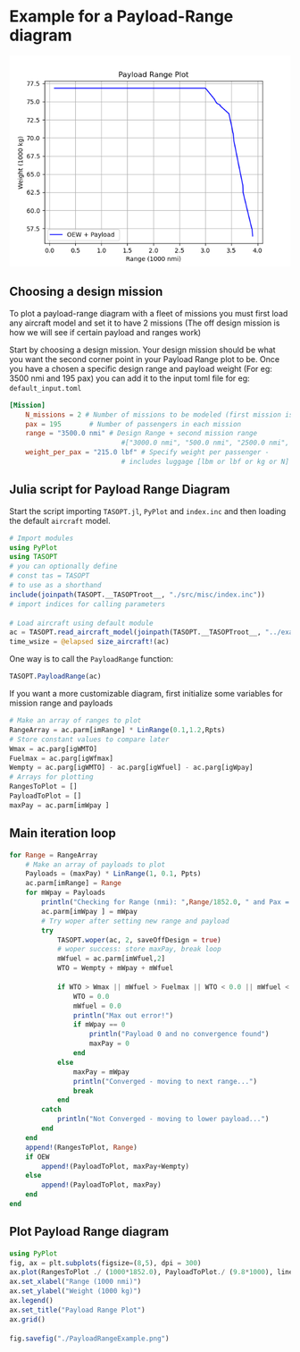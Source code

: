 # Example for a Payload-Range diagram

![PayloadRangePlot](../assets/PayloadRangeExample.png)

## Choosing a design mission

To plot a payload-range diagram with a fleet of missions you must first load any aircraft model and set it to have 2 missions (The off design mission is how we will see if certain payload and ranges work)

Start by choosing a design mission. Your design mission should be what you want the second corner point in your Payload Range plot to be. Once you have a chosen a specific design range and payload weight (For eg: 3500 nmi and 195 pax) you can add it to the input toml file for eg: `default_input.toml`

```toml
[Mission]
    N_missions = 2 # Number of missions to be modeled (first mission is the design mission)
    pax = 195       # Number of passengers in each mission
    range = "3500.0 nmi" # Design Range + second mission range
                            #["3000.0 nmi", "500.0 nmi", "2500.0 nmi", "3550.0 nmi", "3734.0 nmi"] # Design Range + second mission range
    weight_per_pax = "215.0 lbf" # Specify weight per passenger - 
                            # includes luggage [lbm or lbf or kg or N] 
```

## Julia script for Payload Range Diagram

Start the script importing `TASOPT.jl`, `PyPlot` and `index.inc` and then loading the default `aircraft` model.

```julia
# Import modules
using PyPlot
using TASOPT
# you can optionally define
# const tas = TASOPT 
# to use as a shorthand
include(joinpath(TASOPT.__TASOPTroot__, "./src/misc/index.inc"))
# import indices for calling parameters

# Load aircraft using default module
ac = TASOPT.read_aircraft_model(joinpath(TASOPT.__TASOPTroot__, "../example/PRD_input.toml"))
time_wsize = @elapsed size_aircraft!(ac)
```

One way is to call the `PayloadRange` function:

```julia
TASOPT.PayloadRange(ac)
```

If you want a more customizable diagram, first initialize some variables for mission range and payloads

```julia
# Make an array of ranges to plot
RangeArray = ac.parm[imRange] * LinRange(0.1,1.2,Rpts)
# Store constant values to compare later
Wmax = ac.parg[igWMTO]
Fuelmax = ac.parg[igWfmax]
Wempty = ac.parg[igWMTO] - ac.parg[igWfuel] - ac.parg[igWpay]
# Arrays for plotting
RangesToPlot = []
PayloadToPlot = []
maxPay = ac.parm[imWpay ]
```

## Main iteration loop

```julia
for Range = RangeArray
    # Make an array of payloads to plot
    Payloads = (maxPay) * LinRange(1, 0.1, Ppts)
    ac.parm[imRange] = Range
    for mWpay = Payloads
        println("Checking for Range (nmi): ",Range/1852.0, " and Pax = ", mWpay/(215*4.44822))
        ac.parm[imWpay ] = mWpay
        # Try woper after setting new range and payload
        try
            TASOPT.woper(ac, 2, saveOffDesign = true)
            # woper success: store maxPay, break loop
            mWfuel = ac.parm[imWfuel,2]
            WTO = Wempty + mWpay + mWfuel

            if WTO > Wmax || mWfuel > Fuelmax || WTO < 0.0 || mWfuel < 0.0 
                WTO = 0.0
                mWfuel = 0.0
                println("Max out error!")
                if mWpay == 0
                    println("Payload 0 and no convergence found")
                    maxPay = 0
                end
            else
                maxPay = mWpay
                println("Converged - moving to next range...")
                break
            end     
        catch
            println("Not Converged - moving to lower payload...")      
        end
    end
    append!(RangesToPlot, Range)
    if OEW
        append!(PayloadToPlot, maxPay+Wempty)
    else
        append!(PayloadToPlot, maxPay)
    end
end
```

## Plot Payload Range diagram

```julia
using PyPlot
fig, ax = plt.subplots(figsize=(8,5), dpi = 300)
ax.plot(RangesToPlot ./ (1000*1852.0), PayloadToPlot./ (9.8*1000), linestyle="-",  color="b", label="Payload ")
ax.set_xlabel("Range (1000 nmi)")
ax.set_ylabel("Weight (1000 kg)")
ax.legend()
ax.set_title("Payload Range Plot")
ax.grid()

fig.savefig("./PayloadRangeExample.png")
```

